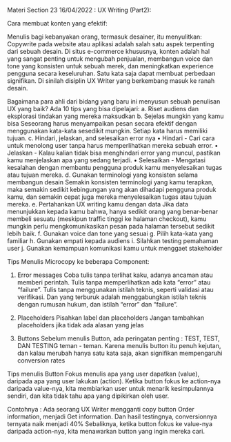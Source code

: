 Materi Section 23 16/04/2022 :
UX Writing (Part2):

Cara membuat konten yang efektif:

Menulis bagi kebanyakan orang, termasuk desainer, itu menyulitkan:
Copywrite pada website atau aplikasi adalah salah satu aspek terpenting dari sebuah desain.
Di situs e-commerce khususnya, konten adalah hal yang sangat penting untuk mengubah penjualan, membangun voice dan tone yang konsisten untuk sebuah merek, dan meningkatkan experience pengguna secara keseluruhan. Satu kata saja dapat membuat perbedaan signifikan. Di sinilah disiplin UX Writer yang berkembang masuk ke ranah desain.

Bagaimana para ahli dari bidang yang baru ini menyusun sebuah penulisan UX yang baik?
Ada 10 tips yang bisa dipelajari:
a.	Riset audiens dan eksplorasi tindakan yang mereka maksudkan
b.	Sejelas mungkin yang kamu bisa
Seseorang harus menyampaikan pesan secara efektif dengan menggunakan kata-kata sesedikit mungkin. Setiap kata harus memiliki tujuan.
c.	Hindari, jelaskan, and selesaikan error nya
•	Hindari - Cari cara untuk menolong user tanpa harus memperlihatkan mereka sebuah error.
•	Jelaskan - Kalau kalian tidak bisa menghindari error yang muncul, pastikan kamu menjelaskan apa yang sedang terjadi.
•	Selesaikan - Mengatasi kesalahan dengan membantu pengguna produk kamu menyelesaikan tugas atau tujuan mereka.
d.	Gunakan terminologi yang konsisten selama membangun desain
Semakin konsisten terminologi yang kamu terapkan, maka semakin sedikit kebingungan yang akan dihadapi pengguna produk kamu, dan semakin cepat juga mereka menyelesaikan tugas atau tujuan mereka.
e.	Pertahankan UX writing kamu dengan data
Jika data menunjukkan kepada kamu bahwa, hanya sedikit orang yang benar-benar membeli sesuatu (meskipun traffic tinggi ke halaman checkout), kamu mungkin perlu mengkomunikasikan pesan pada halaman tersebut sedikit lebih baik.
f.	Gunakan voice dan tone yang sesuai
g.	Pilih kata-kata yang familiar
h.	Gunakan empati kepada audiens
i.	Silahkan testing pemahaman user
j.	Gunakan kemampuan komunikasi kamu untuk menggaet stakeholder

Tips Menulis Microcopy ke beberapa Component:
1.	Error messages
Coba tulis tanpa terlihat kaku, adanya ancaman atau memberi perintah.
Tulis tanpa memperlihatkan ada kata “error” atau “failure”.
Tulis tanpa menggunakan istilah teknis, seperti validasi atau verifikasi.
Dan yang terburuk adalah menggabungkan istilah teknis dengan
rumusan hukum, dan istilah “error” dan “failure”.

2.	Placeholders
Pisahkan label dan placeholders
Jangan tambahkan placeholders jika tidak ada alasan yang jelas
 

3.	Buttons
Sebelum menulis Button, ada peringatan penting :
TEST, TEST, DAN TESTING teman - teman.
Karena menulis button itu penuh kejutan, dan kalau merubah hanya satu kata saja, akan signifikan mempengaruhi conversion rates
 
Tips menulis Button
Fokus menulis apa yang user dapatkan (value), daripada apa yang user lakukan (action).
Ketika button fokus ke action-nya daripada value-nya, kita membiarkan user untuk menarik kesimpulannya sendiri, dan kita tidak tahu apa yang dipikirkan oleh user.

Contohnya :
Ada seorang UX Writer mengganti copy button Order information, menjadi Get information.
Dan hasil testingnya, conversionnya ternyata naik menjadi 40%
Sebaliknya, ketika button fokus ke value-nya daripada action-nya, kita menawarkan button yang ingin mereka cari.

